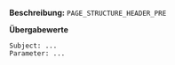 
**Beschreibung:** `PAGE_STRUCTURE_HEADER_PRE`

**Übergabewerte**

```
Subject: ...
Parameter: ...
```
